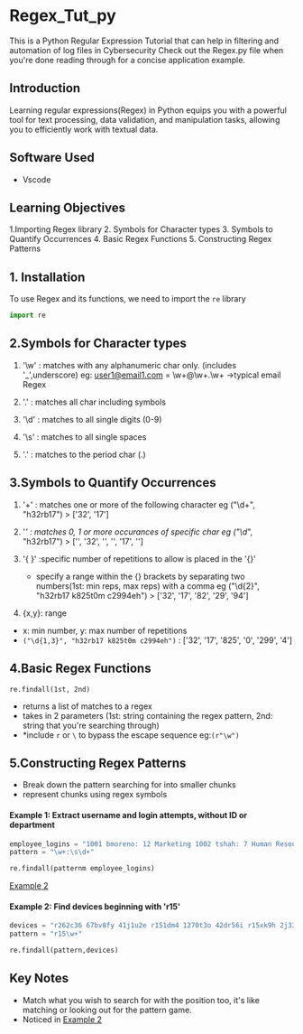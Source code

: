 # Regex_Tut_py
This is a Python Regular Expression Tutorial that can help in filtering and automation of log files in Cybersecurity 
Check out the Regex.py file when you're done reading through for a concise application example.

## Introduction
Learning regular expressions(Regex) in Python equips you with a powerful tool for text processing, data validation, and manipulation tasks, allowing you to efficiently work with textual data.

## Software Used
- Vscode

## Learning Objectives
1.Importing Regex library
2. Symbols for Character types
3. Symbols to Quantify Occurrences
4. Basic Regex Functions
5. Constructing Regex Patterns

## 1. Installation
To use Regex and its functions, we need to import the `re` library

``` python
import re
```

## 2.Symbols for Character types
1. '\w' : matches with any alphanumeric char only. (includes '_',underscore) 
    eg: user1@email1.com = \w+@\w+\.\w+ ->typical email Regex

2. '.' : matches all char including symbols

3. '\d' : matches to all single digits (0-9)

4. '\s' : matches to all single spaces

5. '\.' : matches to the period char (.)

## 3.Symbols to Quantify Occurrences
1. '+' : matches one or more of the following character
    eg ("\d+", "h32rb17") > ['32', '17']

2. '*' : matches 0, 1 or more occurances of specific char
    eg ("\d*", "h32rb17") > ['', '32', '', '', '17', '']
    
3. '{ }' :specific number of repetitions to allow is placed in the '{}'
   - specify a range within the {} brackets by separating two numbers(1st: min reps, max reps) with a comma
    eg ("\d{2}", "h32rb17 k825t0m c2994eh") > ['32', '17', '82', '29', '94']

4. {x,y}: range
  - x: min number, y: max number of repetitions 
  - `("\d{1,3}", "h32rb17 k825t0m c2994eh")` : ['32', '17', '825', '0', '299', '4']

## 4.Basic Regex Functions
`re.findall(1st, 2nd)`
 - returns a list of matches to a regex
 - takes in 2 parameters (1st: string containing the regex pattern, 2nd: string that you're searching through)
 - *include `r` or `\` to bypass the escape sequence eg:`(r"\w")`

## 5.Constructing Regex Patterns
- Break down the pattern searching for into smaller chunks
- represent chunks using regex symbols

#### Example 1: Extract username and login attempts, without ID or department
```python
employee_logins = "1001 bmoreno: 12 Marketing 1002 tshah: 7 Human Resources 1003 sgilmore: 5 Finance"*
pattern = "\w+:\s\d+"

re.findall(patternm employee_logins)
```
[Example 2](#Example-2:-Find-devices-beginning-with-'r15')
#### Example 2: Find devices beginning with 'r15'
```python
devices = "r262c36 67bv8fy 41j1u2e r151dm4 1270t3o 42dr56i r15xk9h 2j33krk 253e78b ac742a1 r15u9q5 zh86b2l ii286fq 9x482kt 6oa6m6u x3463ac i4l56nq g07h55q 081qc9t r159r1u"
pattern = "r15\w+"

re.findall(pattern,devices)
```

## Key Notes
- Match what you wish to search for with the position too, it's like matching or looking out for the pattern game.
- Noticed in [Example 2](#Example-2:-Find-devices-beginning-with-'r15')



